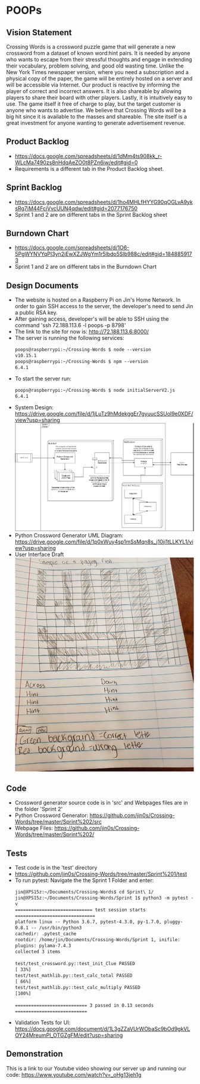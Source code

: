 # POOPs

## Vision Statement
Crossing Words is a crossword puzzle game that will generate a new crossword from a dataset of known word:hint pairs. It is needed by anyone who wants to escape from their stressful thoughts and engage in extending their vocabulary, problem solving, and good old wasting time. Unlike the New York Times newspaper version, where you need a subscription and a physical copy of the paper, the game will be entirely hosted on a server and will be accessible via Internet. Our product is reactive by informing the player of correct and incorrect answers. It is also shareable by allowing players to share their board with other players. Lastly, it is intuitively easy to use. The game itself it free of charge to play, but the target customer is anyone who wants to advertise. We believe that Crossing Words will be a big hit since it is available to the masses and shareable. The site itself is a great investment for anyone wanting to generate advertisement revenue.

## Product Backlog
* https://docs.google.com/spreadsheets/d/1dMm4ts908kk_r-WLcMa7490zs8nHdqAeZO0t8PZn6iw/edit#gid=0
* Requirements is a different tab in the Product Backlog sheet.

## Sprint Backlog
* https://docs.google.com/spreadsheets/d/1ho4MHLfHYYG90qOGLvA9yksRg7iM44FcjVvcUUN4qdw/edit#gid=2077176750
* Sprint 1 and 2 are on different tabs in the Sprint Backlog sheet

## Burndown Chart
* https://docs.google.com/spreadsheets/d/1O6-5PgWYNVYqPI3yn2iEwXZJWgYm1r5lbdo5Slb988c/edit#gid=1848859173
* Sprint 1 and 2 are on different tabs in the Burndown Chart

## Design Documents
* The website is hosted on a Raspberry Pi on Jin's Home Network. In order to gain SSH access to the server, the developer's need to send Jin a public RSA key.
* After gaining access, developer's will be able to SSH using the command 'ssh 72.188.113.6 -l poops -p 8798'
* The link to the site for now is: http://72.188.113.6:8000/
* The server is running the following services:
    ```
    poops@raspberrypi:~/Crossing-Words $ node --version
    v10.15.1
    poops@raspberrypi:~/Crossing-Words $ npm --version
    6.4.1
    ```
* To start the server run:
    ```
    poops@raspberrypi:~/Crossing-Words $ node initialServerV2.js
    6.4.1
    ```
* System Design: https://drive.google.com/file/d/1jLuTz9hMdekggEr7gyuucSSUol9e0XDF/view?usp=sharing
![alt text](https://raw.githubusercontent.com/jin0s/Crossing-Words/master/Sprint%202/Design%20Documents/SystemDiagram.PNG)
* Python Crossword Generator UML Diagram: https://drive.google.com/file/d/1p0xWuy4sp1mSsMqn8s_j10ji1tLLKYL1/view?usp=sharing
* User Interface Draft
![alt text](https://raw.githubusercontent.com/jin0s/Crossing-Words/master/Sprint%202/Design%20Documents/UI_Diagram.jpg)

## Code
* Crossword generator source code is in 'src' and Webpages files are in the folder 'Sprint 2'
* Python Crossword Generator: https://github.com/jin0s/Crossing-Words/tree/master/Sprint%202/src
* Webpage Files: https://github.com/jin0s/Crossing-Words/tree/master/Sprint%202/

## Tests
* Test code is in the 'test' directory
* https://github.com/jin0s/Crossing-Words/tree/master/Sprint%201/test
* To run pytest: Navigate the the Sprint 1 Folder and enter:
    ```
    jin@XPS15z:~/Documents/Crossing-Words$ cd Sprint\ 1/
    jin@XPS15z:~/Documents/Crossing-Words/Sprint 1$ python3 -m pytest -v
    ============================= test session starts ==============================
    platform linux -- Python 3.6.7, pytest-4.3.0, py-1.7.0, pluggy-0.8.1 -- /usr/bin/python3
    cachedir: .pytest_cache
    rootdir: /home/jin/Documents/Crossing-Words/Sprint 1, inifile:
    plugins: pylama-7.4.3
    collected 3 items                                                              

    test/test_crossword.py::test_init_Clue PASSED                            [ 33%]
    test/test_mathlib.py::test_calc_total PASSED                             [ 66%]
    test/test_mathlib.py::test_calc_multiply PASSED                          [100%]

    =========================== 3 passed in 0.13 seconds ===========================                     
    ```
* Validation Tests for UI: https://docs.google.com/document/d/1L3gZZaVUrWObaSc9bOd9gkVLOY24MreumPI_OTGZgFM/edit?usp=sharing

## Demonstration

This is a link to our Youtube video showing our server up and running our code: https://www.youtube.com/watch?v=_oHg13jeh1g
